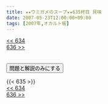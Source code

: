 ```yaml
---
title: ★★ウミガメのスープ★★635杯目 貝味
date: 2007-05-23T12:00:00+09:00
tags: [2007年,オカルト板]
---
```

<div class="th_left"><a href="../634"><< 634</a></div>
<div class="th_right"><a href="../636">636 >></a></div>
<br><br>
<script src="../../js/cupsoup.js"></script>
<form>
<input type="button" value="問題と解説のみにする" onClick="toggleCupsoup()">
</form>
{{< 635 >}}
<div class="th_left"><a href="../634"><< 634</a></div>
<div class="th_right"><a href="../636">636 >></a></div>